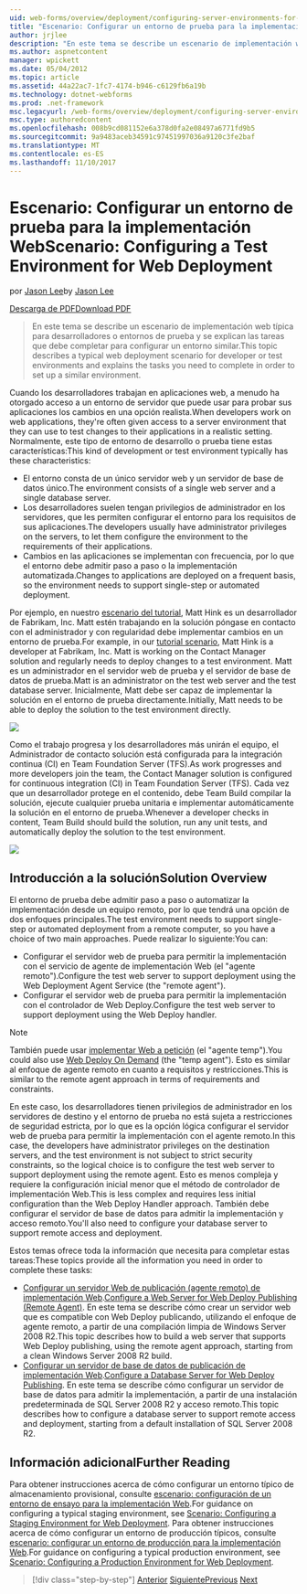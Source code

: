 ```yaml
---
uid: web-forms/overview/deployment/configuring-server-environments-for-web-deployment/scenario-configuring-a-test-environment-for-web-deployment
title: "Escenario: Configurar un entorno de prueba para la implementación Web | Documentos de Microsoft"
author: jrjlee
description: "En este tema se describe un escenario de implementación web típica para desarrolladores o entornos de prueba y se explican las tareas que debe completar para configurar un si..."
ms.author: aspnetcontent
manager: wpickett
ms.date: 05/04/2012
ms.topic: article
ms.assetid: 44a22ac7-1fc7-4174-b946-c6129fb6a19b
ms.technology: dotnet-webforms
ms.prod: .net-framework
msc.legacyurl: /web-forms/overview/deployment/configuring-server-environments-for-web-deployment/scenario-configuring-a-test-environment-for-web-deployment
msc.type: authoredcontent
ms.openlocfilehash: 008b9cd081152e6a378d0fa2e08497a6771fd9b5
ms.sourcegitcommit: 9a9483aceb34591c97451997036a9120c3fe2baf
ms.translationtype: MT
ms.contentlocale: es-ES
ms.lasthandoff: 11/10/2017
---
```

<a name="scenario-configuring-a-test-environment-for-web-deployment"></a><span data-ttu-id="1a33c-103">Escenario: Configurar un entorno de prueba para la implementación Web</span><span class="sxs-lookup"><span data-stu-id="1a33c-103">Scenario: Configuring a Test Environment for Web Deployment</span></span>
====================
<span data-ttu-id="1a33c-104">por [Jason Lee](https://github.com/jrjlee)</span><span class="sxs-lookup"><span data-stu-id="1a33c-104">by [Jason Lee](https://github.com/jrjlee)</span></span>

[<span data-ttu-id="1a33c-105">Descarga de PDF</span><span class="sxs-lookup"><span data-stu-id="1a33c-105">Download PDF</span></span>](https://msdnshared.blob.core.windows.net/media/MSDNBlogsFS/prod.evol.blogs.msdn.com/CommunityServer.Blogs.Components.WeblogFiles/00/00/00/63/56/8130.DeployingWebAppsInEnterpriseScenarios.pdf)

> <span data-ttu-id="1a33c-106">En este tema se describe un escenario de implementación web típica para desarrolladores o entornos de prueba y se explican las tareas que debe completar para configurar un entorno similar.</span><span class="sxs-lookup"><span data-stu-id="1a33c-106">This topic describes a typical web deployment scenario for developer or test environments and explains the tasks you need to complete in order to set up a similar environment.</span></span>


<span data-ttu-id="1a33c-107">Cuando los desarrolladores trabajan en aplicaciones web, a menudo ha otorgado acceso a un entorno de servidor que puede usar para probar sus aplicaciones los cambios en una opción realista.</span><span class="sxs-lookup"><span data-stu-id="1a33c-107">When developers work on web applications, they're often given access to a server environment that they can use to test changes to their applications in a realistic setting.</span></span> <span data-ttu-id="1a33c-108">Normalmente, este tipo de entorno de desarrollo o prueba tiene estas características:</span><span class="sxs-lookup"><span data-stu-id="1a33c-108">This kind of development or test environment typically has these characteristics:</span></span>

- <span data-ttu-id="1a33c-109">El entorno consta de un único servidor web y un servidor de base de datos único.</span><span class="sxs-lookup"><span data-stu-id="1a33c-109">The environment consists of a single web server and a single database server.</span></span>
- <span data-ttu-id="1a33c-110">Los desarrolladores suelen tengan privilegios de administrador en los servidores, que les permiten configurar el entorno para los requisitos de sus aplicaciones.</span><span class="sxs-lookup"><span data-stu-id="1a33c-110">The developers usually have administrator privileges on the servers, to let them configure the environment to the requirements of their applications.</span></span>
- <span data-ttu-id="1a33c-111">Cambios en las aplicaciones se implementan con frecuencia, por lo que el entorno debe admitir paso a paso o la implementación automatizada.</span><span class="sxs-lookup"><span data-stu-id="1a33c-111">Changes to applications are deployed on a frequent basis, so the environment needs to support single-step or automated deployment.</span></span>

<span data-ttu-id="1a33c-112">Por ejemplo, en nuestro [escenario del tutorial](../deploying-web-applications-in-enterprise-scenarios/enterprise-web-deployment-scenario-overview.md), Matt Hink es un desarrollador de Fabrikam, Inc. Matt estén trabajando en la solución póngase en contacto con el administrador y con regularidad debe implementar cambios en un entorno de prueba.</span><span class="sxs-lookup"><span data-stu-id="1a33c-112">For example, in our [tutorial scenario](../deploying-web-applications-in-enterprise-scenarios/enterprise-web-deployment-scenario-overview.md), Matt Hink is a developer at Fabrikam, Inc. Matt is working on the Contact Manager solution and regularly needs to deploy changes to a test environment.</span></span> <span data-ttu-id="1a33c-113">Matt es un administrador en el servidor web de prueba y el servidor de base de datos de prueba.</span><span class="sxs-lookup"><span data-stu-id="1a33c-113">Matt is an administrator on the test web server and the test database server.</span></span> <span data-ttu-id="1a33c-114">Inicialmente, Matt debe ser capaz de implementar la solución en el entorno de prueba directamente.</span><span class="sxs-lookup"><span data-stu-id="1a33c-114">Initially, Matt needs to be able to deploy the solution to the test environment directly.</span></span>

![](scenario-configuring-a-test-environment-for-web-deployment/_static/image1.png)

<span data-ttu-id="1a33c-115">Como el trabajo progresa y los desarrolladores más unirán el equipo, el Administrador de contacto solución está configurada para la integración continua (CI) en Team Foundation Server (TFS).</span><span class="sxs-lookup"><span data-stu-id="1a33c-115">As work progresses and more developers join the team, the Contact Manager solution is configured for continuous integration (CI) in Team Foundation Server (TFS).</span></span> <span data-ttu-id="1a33c-116">Cada vez que un desarrollador protege en el contenido, debe Team Build compilar la solución, ejecute cualquier prueba unitaria e implementar automáticamente la solución en el entorno de prueba.</span><span class="sxs-lookup"><span data-stu-id="1a33c-116">Whenever a developer checks in content, Team Build should build the solution, run any unit tests, and automatically deploy the solution to the test environment.</span></span>

![](scenario-configuring-a-test-environment-for-web-deployment/_static/image2.png)

## <a name="solution-overview"></a><span data-ttu-id="1a33c-117">Introducción a la solución</span><span class="sxs-lookup"><span data-stu-id="1a33c-117">Solution Overview</span></span>

<span data-ttu-id="1a33c-118">El entorno de prueba debe admitir paso a paso o automatizar la implementación desde un equipo remoto, por lo que tendrá una opción de dos enfoques principales.</span><span class="sxs-lookup"><span data-stu-id="1a33c-118">The test environment needs to support single-step or automated deployment from a remote computer, so you have a choice of two main approaches.</span></span> <span data-ttu-id="1a33c-119">Puede realizar lo siguiente:</span><span class="sxs-lookup"><span data-stu-id="1a33c-119">You can:</span></span>

- <span data-ttu-id="1a33c-120">Configurar el servidor web de prueba para permitir la implementación con el servicio de agente de implementación Web (el "agente remoto").</span><span class="sxs-lookup"><span data-stu-id="1a33c-120">Configure the test web server to support deployment using the Web Deployment Agent Service (the "remote agent").</span></span>
- <span data-ttu-id="1a33c-121">Configurar el servidor web de prueba para permitir la implementación con el controlador de Web Deploy.</span><span class="sxs-lookup"><span data-stu-id="1a33c-121">Configure the test web server to support deployment using the Web Deploy handler.</span></span>

> [!NOTE]
> <span data-ttu-id="1a33c-122">También puede usar [implementar Web a petición](https://technet.microsoft.com/en-us/library/ee517345(WS.10).aspx) (el "agente temp").</span><span class="sxs-lookup"><span data-stu-id="1a33c-122">You could also use [Web Deploy On Demand](https://technet.microsoft.com/en-us/library/ee517345(WS.10).aspx) (the "temp agent").</span></span> <span data-ttu-id="1a33c-123">Esto es similar al enfoque de agente remoto en cuanto a requisitos y restricciones.</span><span class="sxs-lookup"><span data-stu-id="1a33c-123">This is similar to the remote agent approach in terms of requirements and constraints.</span></span>


<span data-ttu-id="1a33c-124">En este caso, los desarrolladores tienen privilegios de administrador en los servidores de destino y el entorno de prueba no está sujeta a restricciones de seguridad estricta, por lo que es la opción lógica configurar el servidor web de prueba para permitir la implementación con el agente remoto.</span><span class="sxs-lookup"><span data-stu-id="1a33c-124">In this case, the developers have administrator privileges on the destination servers, and the test environment is not subject to strict security constraints, so the logical choice is to configure the test web server to support deployment using the remote agent.</span></span> <span data-ttu-id="1a33c-125">Esto es menos compleja y requiere la configuración inicial menor que el método de controlador de implementación Web.</span><span class="sxs-lookup"><span data-stu-id="1a33c-125">This is less complex and requires less initial configuration than the Web Deploy Handler approach.</span></span> <span data-ttu-id="1a33c-126">También debe configurar el servidor de base de datos para admitir la implementación y acceso remoto.</span><span class="sxs-lookup"><span data-stu-id="1a33c-126">You'll also need to configure your database server to support remote access and deployment.</span></span>

<span data-ttu-id="1a33c-127">Estos temas ofrece toda la información que necesita para completar estas tareas:</span><span class="sxs-lookup"><span data-stu-id="1a33c-127">These topics provide all the information you need in order to complete these tasks:</span></span>

- <span data-ttu-id="1a33c-128">[Configurar un servidor Web de publicación (agente remoto) de implementación Web](configuring-a-web-server-for-web-deploy-publishing-remote-agent.md).</span><span class="sxs-lookup"><span data-stu-id="1a33c-128">[Configure a Web Server for Web Deploy Publishing (Remote Agent)](configuring-a-web-server-for-web-deploy-publishing-remote-agent.md).</span></span> <span data-ttu-id="1a33c-129">En este tema se describe cómo crear un servidor web que es compatible con Web Deploy publicando, utilizando el enfoque de agente remoto, a partir de una compilación limpia de Windows Server 2008 R2.</span><span class="sxs-lookup"><span data-stu-id="1a33c-129">This topic describes how to build a web server that supports Web Deploy publishing, using the remote agent approach, starting from a clean Windows Server 2008 R2 build.</span></span>
- <span data-ttu-id="1a33c-130">[Configurar un servidor de base de datos de publicación de implementación Web](configuring-a-database-server-for-web-deploy-publishing.md).</span><span class="sxs-lookup"><span data-stu-id="1a33c-130">[Configure a Database Server for Web Deploy Publishing](configuring-a-database-server-for-web-deploy-publishing.md).</span></span> <span data-ttu-id="1a33c-131">En este tema se describe cómo configurar un servidor de base de datos para admitir la implementación, a partir de una instalación predeterminada de SQL Server 2008 R2 y acceso remoto.</span><span class="sxs-lookup"><span data-stu-id="1a33c-131">This topic describes how to configure a database server to support remote access and deployment, starting from a default installation of SQL Server 2008 R2.</span></span>

## <a name="further-reading"></a><span data-ttu-id="1a33c-132">Información adicional</span><span class="sxs-lookup"><span data-stu-id="1a33c-132">Further Reading</span></span>

<span data-ttu-id="1a33c-133">Para obtener instrucciones acerca de cómo configurar un entorno típico de almacenamiento provisional, consulte [escenario: configuración de un entorno de ensayo para la implementación Web](scenario-configuring-a-staging-environment-for-web-deployment.md).</span><span class="sxs-lookup"><span data-stu-id="1a33c-133">For guidance on configuring a typical staging environment, see [Scenario: Configuring a Staging Environment for Web Deployment](scenario-configuring-a-staging-environment-for-web-deployment.md).</span></span> <span data-ttu-id="1a33c-134">Para obtener instrucciones acerca de cómo configurar un entorno de producción típicos, consulte [escenario: configurar un entorno de producción para la implementación Web](scenario-configuring-a-production-environment-for-web-deployment.md).</span><span class="sxs-lookup"><span data-stu-id="1a33c-134">For guidance on configuring a typical production environment, see [Scenario: Configuring a Production Environment for Web Deployment](scenario-configuring-a-production-environment-for-web-deployment.md).</span></span>

>[!div class="step-by-step"]
<span data-ttu-id="1a33c-135">[Anterior](choosing-the-right-approach-to-web-deployment.md)
[Siguiente](scenario-configuring-a-staging-environment-for-web-deployment.md)</span><span class="sxs-lookup"><span data-stu-id="1a33c-135">[Previous](choosing-the-right-approach-to-web-deployment.md)
[Next](scenario-configuring-a-staging-environment-for-web-deployment.md)</span></span>
